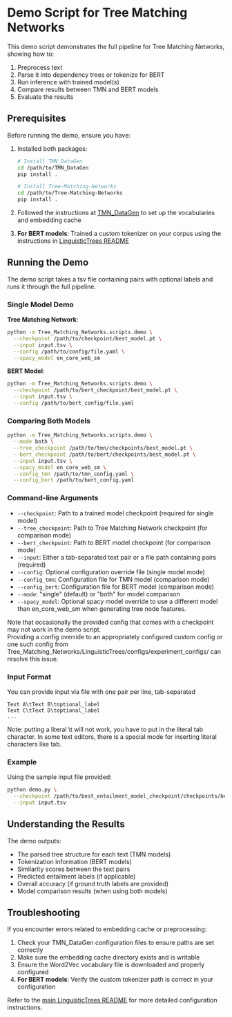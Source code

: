 # Demo Script for Tree Matching Networks

This demo script demonstrates the full pipeline for Tree Matching Networks, showing how to:
1. Preprocess text
2. Parse it into dependency trees or tokenize for BERT
3. Run inference with trained model(s)
4. Compare results between TMN and BERT models
5. Evaluate the results

## Prerequisites

Before running the demo, ensure you have:

1. Installed both packages:
   ```bash
   # Install TMN_DataGen
   cd /path/to/TMN_DataGen
   pip install .
   
   # Install Tree-Matching-Networks
   cd /path/to/Tree-Matching-Networks
   pip install .
   ```

2. Followed the instructions at [TMN_DataGen](https://github.com/jlunder00/TMN_DataGen/tree/CSCD584/Submission?tab=readme-ov-file#required-dependencies) to set up the vocabularies and embedding cache

3. **For BERT models**: Trained a custom tokenizer on your corpus using the instructions in [LinguisticTrees README](../Tree_Matching_Networks/LinguisticTrees/README.md#training-custom-bert-tokenizer)

## Running the Demo

The demo script takes a tsv file containing pairs with optional labels and runs it through the full pipeline.

### Single Model Demo

**Tree Matching Network**:
```bash
python -m Tree_Matching_Networks.scripts.demo \
  --checkpoint /path/to/checkpoint/best_model.pt \
  --input input.tsv \
  --config /path/to/config/file.yaml \
  --spacy_model en_core_web_sm
```

**BERT Model**:
```bash
python -m Tree_Matching_Networks.scripts.demo \
  --checkpoint /path/to/bert_checkpoint/best_model.pt \
  --input input.tsv \
  --config /path/to/bert_config/file.yaml
```

### Comparing Both Models

```bash
python -m Tree_Matching_Networks.scripts.demo \
  --mode both \
  --tree_checkpoint /path/to/tmn/checkpoints/best_model.pt \
  --bert_checkpoint /path/to/bert/checkpoints/best_model.pt \
  --input input.tsv \
  --spacy_model en_core_web_sm \
  --config_tmn /path/to/tmn_config.yaml \
  --config_bert /path/to/bert_config.yaml
```

### Command-line Arguments

- `--checkpoint`: Path to a trained model checkpoint (required for single model)
- `--tree_checkpoint`: Path to Tree Matching Network checkpoint (for comparison mode)
- `--bert_checkpoint`: Path to BERT model checkpoint (for comparison mode)
- `--input`: Either a tab-separated text pair or a file path containing pairs (required)
- `--config`: Optional configuration override file (single model mode)
- `--config_tmn`: Configuration file for TMN model (comparison mode)
- `--config_bert`: Configuration file for BERT model (comparison mode)
- `--mode`: "single" (default) or "both" for model comparison
- `--spacy_model`: Optional spacy model override to use a different model than en_core_web_sm when generating tree node features.

Note that occasionally the provided config that comes with a checkpoint may not work in the demo script.    
Providing a config override to an appropriately configured custom config or one such config from Tree_Matching_Networks/LinguisticTrees/configs/experiment_configs/ can resolve this issue.

### Input Format

You can provide input via file with one pair per line, tab-separated
```
Text A\tText B\toptional_label
Text C\tText D\toptional_label
...
```
Note: putting a literal \\t will not work, you have to put in the literal tab character. In some text editors, there is a special mode for inserting literal characters like tab.

### Example

Using the sample input file provided:

```bash
python demo.py \
  --checkpoint /path/to/best_entailment_model_checkpoint/checkpoints/best_model.pt \
  --input input.tsv
```

## Understanding the Results

The demo outputs:
- The parsed tree structure for each text (TMN models)
- Tokenization information (BERT models)
- Similarity scores between the text pairs
- Predicted entailment labels (if applicable)
- Overall accuracy (if ground truth labels are provided)
- Model comparison results (when using both models)

## Troubleshooting

If you encounter errors related to embedding cache or preprocessing:

1. Check your TMN_DataGen configuration files to ensure paths are set correctly
2. Make sure the embedding cache directory exists and is writable
3. Ensure the Word2Vec vocabulary file is downloaded and properly configured
4. **For BERT models**: Verify the custom tokenizer path is correct in your configuration

Refer to the [main LinguisticTrees README](../Tree_Matching_Networks/LinguisticTrees/README.md) for more detailed configuration instructions.
